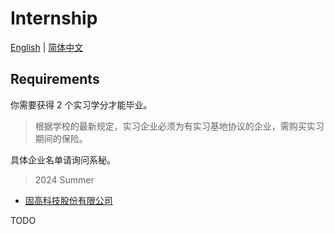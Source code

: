 # Internship

[English](internship.md) | [简体中文](internship_cn.md)

## Requirements

你需要获得 2 个实习学分才能毕业。

> 根据学校的最新规定，实习企业必须为有实习基地协议的企业，需购买实习期间的保险。

具体企业名单请询问系秘。

> 2024 Summer 

- [固高科技股份有限公司](intern/googol.md)

TODO